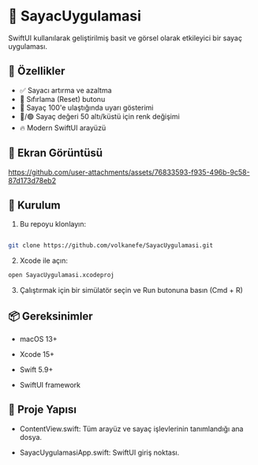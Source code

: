 # 📱 SayacUygulamasi

SwiftUI kullanılarak geliştirilmiş basit ve görsel olarak etkileyici bir sayaç uygulaması.

## 🧩 Özellikler

- ✅ Sayacı artırma ve azaltma
- 🔄 Sıfırlama (Reset) butonu
- 🔔 Sayaç 100'e ulaştığında uyarı gösterimi
- 🔴/🟢 Sayaç değeri 50 altı/küstü için renk değişimi
- 🔥 Modern SwiftUI arayüzü

## 📸 Ekran Görüntüsü



https://github.com/user-attachments/assets/76833593-f935-496b-9c58-87d173d78eb2



## 🚀 Kurulum

  

1.  Bu repoyu klonlayın:

```bash

git clone https://github.com/volkanefe/SayacUygulamasi.git

```
2.  Xcode ile açın:

```bash
open SayacUygulamasi.xcodeproj

```

3.  Çalıştırmak için bir simülatör seçin ve  Run  butonuna basın (Cmd + R)
    

  

## **📦 Gereksinimler**

-   macOS 13+
    
-   Xcode 15+
    
-   Swift 5.9+
    
-   SwiftUI framework
    

  

## **📁 Proje Yapısı**

-   ContentView.swift: Tüm arayüz ve sayaç işlevlerinin tanımlandığı ana dosya.
    
-   SayacUygulamasiApp.swift: SwiftUI giriş noktası.
